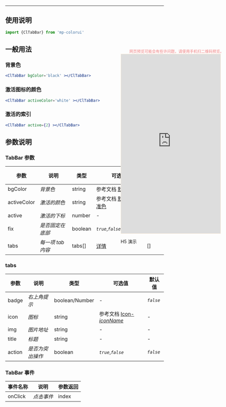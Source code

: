 ****

## 使用说明

```jsx
import {ClTabBar} from 'mp-colorui'
```



## 一般用法

### 背景色

```jsx
<ClTabBar bgColor='black' ></ClTabBar>
```

### 激活图标的颜色

```jsx
<ClTabBar activeColor='white' ></ClTabBar>
```

### 激活的索引

```jsx
<ClTabBar active={2} ></ClTabBar>
```



## 参数说明

### TabBar 参数

| 参数        | 说明              | 类型    | 可选值                                          | 默认值    |
| ----------- | ----------------- | ------- | ----------------------------------------------- | --------- |
| bgColor     | *背景色*          | string  | 参考文档 [默认色](/home/color)                  | *`white`* |
| activeColor | *激活的颜色*      | string  | 参考文档 [默认色-标准色](/home/color?id=标准色) | *`blue`*  |
| active      | *激活的下标*      | number  | -                                               | 0         |
| fix         | *是否固定在底部*  | boolean | *`true`*,*`false`*                              | *`false`* |
| tabs        | *每一项 tab 内容* | tabs[]  | [详情](/navigate/tabBar?id=tabs)                | []        |

### tabs

| 参数   | 说明             | 类型           | 可选值                                             | 默认值    |
| ------ | ---------------- | -------------- | -------------------------------------------------- | --------- |
| badge  | *右上角提示*     | boolean/Number | -                                                  | *`false`* |
| icon   | *图标*           | string         | 参考文档 [Icon-*iconName*](/base/icon?id=iconname) | -         |
| img    | *图片地址*       | string         | -                                                  | -         |
| title  | *标题*           | string         | -                                                  | -         |
| action | *是否为突出操作* | boolean        | *`true`*,*`false`*                                 | *`false`* |



### TabBar 事件

| 事件名称 | 说明       | 参数返回 |
| -------- | ---------- | -------- |
| onClick  | *点击事件* | index    |


<div style="position: fixed; right:10px; top: 5%">
<div style="width: 355px; display: flex; flex-wrap: wrap; justify-content: center; align-items: center; font-size: 12px; color: lightcoral">网页预览可能会有些许问题，请使用手机扫二维码预览。</div>
<iframe style="border: 1px solid antiquewhite" src="https://yinliangdream.github.io/mp-colorui-h5-demo/#/pages/components/tabBar/index" height="568" width="316"></iframe>
<div>
		<p>H5 演示</p>
		<div id='qrcode'></div>
	</div>
</div>

<script>
	new Vue({
		el: '#main',
		mounted() {
			setTimeout(() => {
				const id = document.getElementById("qrcode");
				new QRCode(id, {
					text: "https://yinliangdream.github.io/mp-colorui-h5-demo/#/pages/components/tabBar/index",
					width: 128,
					height: 128,
					colorDark : "#000000",
					colorLight : "#ffffff",
					correctLevel : QRCode.CorrectLevel.H
				});
			});
		}
	})
</script>
